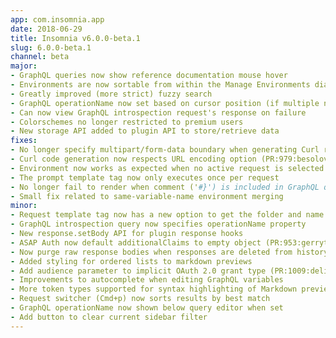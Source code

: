 ```yaml
---
app: com.insomnia.app
date: 2018-06-29
title: Insomnia v6.0.0-beta.1
slug: 6.0.0-beta.1
channel: beta
major:
- GraphQL queries now show reference documentation mouse hover
- Environments are now sortable from within the Manage Environments dialog
- Greatly improved (more strict) fuzzy search
- GraphQL operationName now set based on cursor position (if multiple named queries exist) (PR:990:bwlt)
- Can now view GraphQL introspection request's response on failure
- Colorschemes no longer restricted to premium users
- New storage API added to plugin API to store/retrieve data
fixes:
- No longer specify multipart/form-data boundary when generating Curl requests
- Curl code generation now respects URL encoding option (PR:979:besolov)
- Environment now works as expected when no active request is selected
- The prompt template tag now only executes once per request
- No longer fail to render when comment ('#}') is included in GraphQL query
- Small fix related to same-variable-name environment merging
minor:
- Request template tag now has a new option to get the folder and name
- GraphQL introspection query now specifies operationName property
- New response.setBody API for plugin response hooks
- ASAP Auth now default additionalClaims to empty object (PR:953:gerrytan)
- Now purge raw response bodies when responses are deleted from history
- Added styling for ordered lists to markdown previews
- Add audience parameter to implicit OAuth 2.0 grant type (PR:1009:delianides)
- Improvements to autocomplete when editing GraphQL variables
- More token types supported for syntax highlighting of Markdown previews (docs)
- Request switcher (Cmd+p) now sorts results by best match
- GraphQL operationName now shown below query editor when set
- Add button to clear current sidebar filter
---
```

